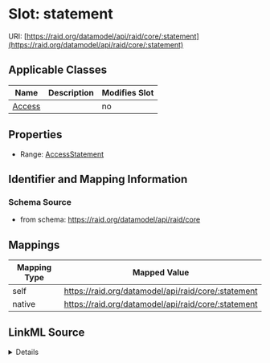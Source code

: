 

# Slot: statement



URI: [https://raid.org/datamodel/api/raid/core/:statement](https://raid.org/datamodel/api/raid/core/:statement)



<!-- no inheritance hierarchy -->





## Applicable Classes

| Name | Description | Modifies Slot |
| --- | --- | --- |
| [Access](Access.md) |  |  no  |







## Properties

* Range: [AccessStatement](AccessStatement.md)





## Identifier and Mapping Information







### Schema Source


* from schema: https://raid.org/datamodel/api/raid/core




## Mappings

| Mapping Type | Mapped Value |
| ---  | ---  |
| self | https://raid.org/datamodel/api/raid/core/:statement |
| native | https://raid.org/datamodel/api/raid/core/:statement |




## LinkML Source

<details>
```yaml
name: statement
from_schema: https://raid.org/datamodel/api/raid/core
rank: 1000
alias: statement
owner: Access
domain_of:
- Access
range: AccessStatement

```
</details>